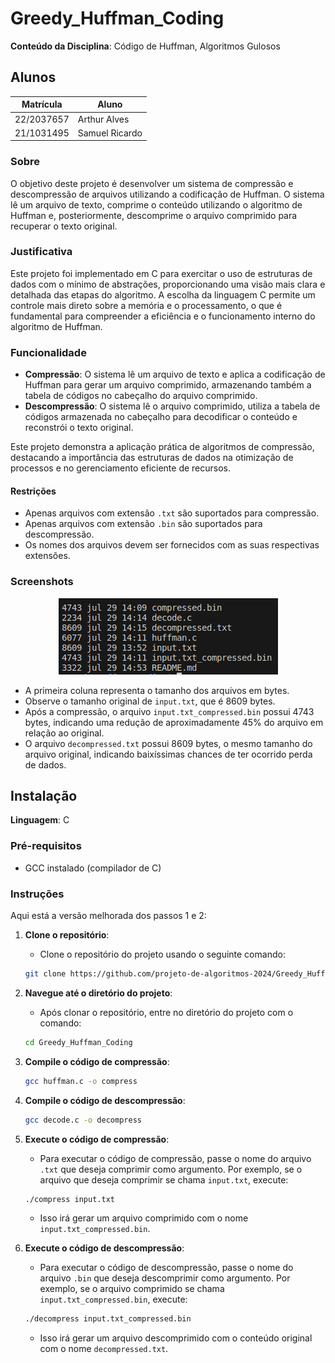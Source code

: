 # Greedy_Huffman_Coding

**Conteúdo da Disciplina**: Código de Huffman, Algoritmos Gulosos<br>

## Alunos

| Matrícula  | Aluno          |
| ---------- | -------------- |
| 22/2037657 | Arthur Alves   |
| 21/1031495 | Samuel Ricardo |

### Sobre

O objetivo deste projeto é desenvolver um sistema de compressão e descompressão de arquivos utilizando a codificação de Huffman. O sistema lê um arquivo de texto, comprime o conteúdo utilizando o algoritmo de Huffman e, posteriormente, descomprime o arquivo comprimido para recuperar o texto original.

### Justificativa

Este projeto foi implementado em C para exercitar o uso de estruturas de dados com o mínimo de abstrações, proporcionando uma visão mais clara e detalhada das etapas do algoritmo. A escolha da linguagem C permite um controle mais direto sobre a memória e o processamento, o que é fundamental para compreender a eficiência e o funcionamento interno do algoritmo de Huffman.

### Funcionalidade

- **Compressão**: O sistema lê um arquivo de texto e aplica a codificação de Huffman para gerar um arquivo comprimido, armazenando também a tabela de códigos no cabeçalho do arquivo comprimido.
- **Descompressão**: O sistema lê o arquivo comprimido, utiliza a tabela de códigos armazenada no cabeçalho para decodificar o conteúdo e reconstrói o texto original.

Este projeto demonstra a aplicação prática de algoritmos de compressão, destacando a importância das estruturas de dados na otimização de processos e no gerenciamento eficiente de recursos.

#### Restrições

- Apenas arquivos com extensão `.txt` são suportados para compressão.
- Apenas arquivos com extensão `.bin` são suportados para descompressão.
- Os nomes dos arquivos devem ser fornecidos com as suas respectivas extensões.

### Screenshots
<center>

![Exemplo de Arquivo pós Compressão](assets/print_compress.png)

</center>

- A primeira coluna representa o tamanho dos arquivos em bytes.
- Observe o tamanho original de `input.txt`, que é 8609 bytes.
- Após a compressão, o arquivo `input.txt_compressed.bin` possui 4743 bytes, indicando uma redução de aproximadamente 45% do arquivo em relação ao original.
- O arquivo `decompressed.txt` possui 8609 bytes, o mesmo tamanho do arquivo original, indicando baixíssimas chances de ter ocorrido perda de dados.

## Instalação

**Linguagem**: C<br>

### Pré-requisitos

- GCC instalado (compilador de C)

### Instruções

Aqui está a versão melhorada dos passos 1 e 2:

1. **Clone o repositório**:
    - Clone o repositório do projeto usando o seguinte comando:
    ```sh
    git clone https://github.com/projeto-de-algoritmos-2024/Greedy_Huffman_Coding.git
    ```

2. **Navegue até o diretório do projeto**:
    - Após clonar o repositório, entre no diretório do projeto com o comando:
    ```sh
   cd Greedy_Huffman_Coding
    ```
3. **Compile o código de compressão**:
   ```sh
   gcc huffman.c -o compress
   ```
4. **Compile o código de descompressão**:
   ```sh
   gcc decode.c -o decompress
   ```
5. **Execute o código de compressão**:
    - Para executar o código de compressão, passe o nome do arquivo `.txt` que deseja comprimir como argumento. Por exemplo, se o arquivo que deseja comprimir se chama `input.txt`, execute:
    ```sh
    ./compress input.txt
    ```
    - Isso irá gerar um arquivo comprimido com o nome `input.txt_compressed.bin`.

6. **Execute o código de descompressão**:
    - Para executar o código de descompressão, passe o nome do arquivo `.bin` que deseja descomprimir como argumento. Por exemplo, se o arquivo comprimido se chama `input.txt_compressed.bin`, execute:
    ```sh
    ./decompress input.txt_compressed.bin
    ```
    - Isso irá gerar um arquivo descomprimido com o conteúdo original com o nome `decompressed.txt`.
